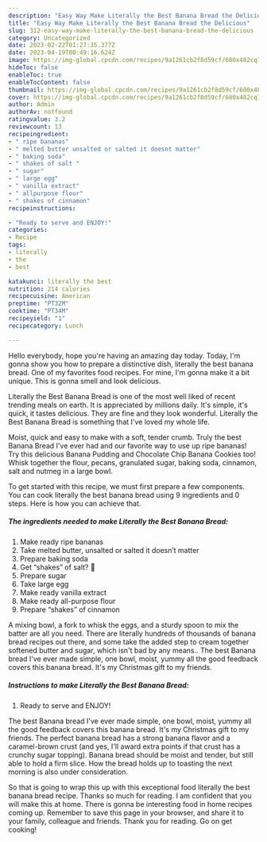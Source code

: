 ```yaml
---
description: "Easy Way Make Literally the Best Banana Bread the Delicious"
title: "Easy Way Make Literally the Best Banana Bread the Delicious"
slug: 312-easy-way-make-literally-the-best-banana-bread-the-delicious
category: Uncategorized
date: 2023-02-22T01:27:35.377Z
date: 2023-04-19T00:49:16.624Z
image: https://img-global.cpcdn.com/recipes/9a1261cb2f8d59cf/680x482cq70/literally-the-best-banana-bread-recipe-main-photo.jpg
hideToc: false
enableToc: true
enableTocContent: false
thumbnail: https://img-global.cpcdn.com/recipes/9a1261cb2f8d59cf/680x482cq70/literally-the-best-banana-bread-recipe-main-photo.jpg
cover: https://img-global.cpcdn.com/recipes/9a1261cb2f8d59cf/680x482cq70/literally-the-best-banana-bread-recipe-main-photo.jpg
author: Admin
authorAv: notfound
ratingvalue: 3.2
reviewcount: 13
recipeingredient:
- " ripe bananas"
- " melted butter unsalted or salted it doesnt matter"
- " baking soda"
- " shakes of salt "
- " sugar"
- " large egg"
- " vanilla extract"
- " allpurpose flour"
- " shakes of cinnamon"
recipeinstructions:

- "Ready to serve and ENJOY!"
categories:
- Recipe
tags:
- literally
- the
- best

katakunci: literally the best 
nutrition: 214 calories
recipecuisine: American
preptime: "PT32M"
cooktime: "PT34M"
recipeyield: "1"
recipecategory: Lunch

---
```



Hello everybody, hope you're having an amazing day today. Today, I'm gonna show you how to prepare a distinctive dish, literally the best banana bread. One of my favorites food recipes. For mine, I'm gonna make it a bit unique. This is gonna smell and look delicious.

Literally the Best Banana Bread is one of the most well liked of recent trending meals on earth. It is appreciated by millions daily. It's simple, it's quick, it tastes delicious. They are fine and they look wonderful. Literally the Best Banana Bread is something that I've loved my whole life.

Moist, quick and easy to make with a soft, tender crumb. Truly the best Banana Bread I&#39;ve ever had and our favorite way to use up ripe bananas! Try this delicious Banana Pudding and Chocolate Chip Banana Cookies too! Whisk together the flour, pecans, granulated sugar, baking soda, cinnamon, salt and nutmeg in a large bowl.


To get started with this recipe, we must first prepare a few components. You can cook literally the best banana bread using 9 ingredients and 0 steps. Here is how you can achieve that.

<!--inarticleads1-->

##### The ingredients needed to make Literally the Best Banana Bread:

1. Make ready  ripe bananas
1. Take  melted butter, unsalted or salted it doesn’t matter
1. Prepare  baking soda
1. Get  “shakes” of salt? 😬
1. Prepare  sugar
1. Take  large egg
1. Make ready  vanilla extract
1. Make ready  all-purpose flour
1. Prepare  “shakes” of cinnamon


A mixing bowl, a fork to whisk the eggs, and a sturdy spoon to mix the batter are all you need. There are literally hundreds of thousands of banana bread recipes out there, and some take the added step to cream together softened butter and sugar, which isn&#39;t bad by any means.. The best Banana bread I&#39;ve ever made simple, one bowl, moist, yummy all the good feedback covers this banana bread. It&#39;s my Christmas gift to my friends. 

<!--inarticleads2-->

##### Instructions to make Literally the Best Banana Bread:


1. Ready to serve and ENJOY!

The best Banana bread I&#39;ve ever made simple, one bowl, moist, yummy all the good feedback covers this banana bread. It&#39;s my Christmas gift to my friends. The perfect banana bread has a strong banana flavor and a caramel-brown crust (and yes, I&#39;ll award extra points if that crust has a crunchy sugar topping). Banana bread should be moist and tender, but still able to hold a firm slice. How the bread holds up to toasting the next morning is also under consideration. 

So that is going to wrap this up with this exceptional food literally the best banana bread recipe. Thanks so much for reading. I am confident that you will make this at home. There is gonna be interesting food in home recipes coming up. Remember to save this page in your browser, and share it to your family, colleague and friends. Thank you for reading. Go on get cooking!
